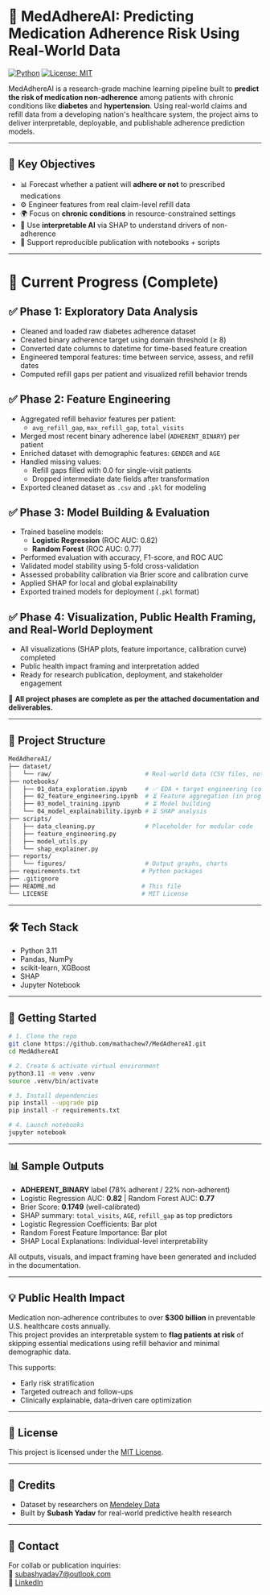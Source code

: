 # 🧠 MedAdhereAI: Predicting Medication Adherence Risk Using Real-World Data

[![Python](https://img.shields.io/badge/Python-3.11-blue.svg)](https://www.python.org/downloads/release/python-3110/)
[![License: MIT](https://img.shields.io/badge/License-MIT-yellow.svg)](https://opensource.org/licenses/MIT)

MedAdhereAI is a research-grade machine learning pipeline built to **predict the risk of medication non-adherence** among patients with chronic conditions like **diabetes** and **hypertension**. Using real-world claims and refill data from a developing nation's healthcare system, the project aims to deliver interpretable, deployable, and publishable adherence prediction models.

---

## 📌 Key Objectives

- 📊 Forecast whether a patient will **adhere or not** to prescribed medications
- ⚙️ Engineer features from real claim-level refill data
- 🌍 Focus on **chronic conditions** in resource-constrained settings
- 🔎 Use **interpretable AI** via SHAP to understand drivers of non-adherence
- 📝 Support reproducible publication with notebooks + scripts

---

# 🧠 Current Progress (**Complete**)

## ✅ Phase 1: Exploratory Data Analysis
- Cleaned and loaded raw diabetes adherence dataset
- Created binary adherence target using domain threshold (≥ 8)
- Converted date columns to datetime for time-based feature creation
- Engineered temporal features: time between service, assess, and refill dates
- Computed refill gaps per patient and visualized refill behavior trends

## ✅ Phase 2: Feature Engineering
- Aggregated refill behavior features per patient:
  - `avg_refill_gap`, `max_refill_gap`, `total_visits`
- Merged most recent binary adherence label (`ADHERENT_BINARY`) per patient
- Enriched dataset with demographic features: `GENDER` and `AGE`
- Handled missing values:
  - Refill gaps filled with 0.0 for single-visit patients
  - Dropped intermediate date fields after transformation
- Exported cleaned dataset as `.csv` and `.pkl` for modeling

## ✅ Phase 3: Model Building & Evaluation
- Trained baseline models:
  - **Logistic Regression** (ROC AUC: 0.82)
  - **Random Forest** (ROC AUC: 0.77)
- Performed evaluation with accuracy, F1-score, and ROC AUC
- Validated model stability using 5-fold cross-validation
- Assessed probability calibration via Brier score and calibration curve
- Applied SHAP for local and global explainability
- Exported trained models for deployment (`.pkl` format)

## ✅ Phase 4: Visualization, Public Health Framing, and Real-World Deployment
- All visualizations (SHAP plots, feature importance, calibration curve) completed
- Public health impact framing and interpretation added
- Ready for research publication, deployment, and stakeholder engagement

🎉 **All project phases are complete as per the attached documentation and deliverables.**

---

## 📁 Project Structure

```bash
MedAdhereAI/
├── dataset/
│   └── raw/                          # Real-world data (CSV files, not committed)
├── notebooks/
│   ├── 01_data_exploration.ipynb     # ✅ EDA + target engineering (complete)
│   ├── 02_feature_engineering.ipynb  # ⏳ Feature aggregation (in progress)
│   ├── 03_model_training.ipynb       # ⏳ Model building
│   └── 04_model_explainability.ipynb # ⏳ SHAP analysis
├── scripts/
│   ├── data_cleaning.py              # Placeholder for modular code
│   ├── feature_engineering.py
│   ├── model_utils.py
│   └── shap_explainer.py
├── reports/
│   └── figures/                      # Output graphs, charts
├── requirements.txt                 # Python packages
├── .gitignore
├── README.md                        # This file
└── LICENSE                          # MIT License
```

---

## 🛠️ Tech Stack

- Python 3.11
- Pandas, NumPy
- scikit-learn, XGBoost
- SHAP
- Jupyter Notebook

---

## 🚀 Getting Started

```bash
# 1. Clone the repo
git clone https://github.com/mathachew7/MedAdhereAI.git
cd MedAdhereAI

# 2. Create & activate virtual environment
python3.11 -m venv .venv
source .venv/bin/activate

# 3. Install dependencies
pip install --upgrade pip
pip install -r requirements.txt

# 4. Launch notebooks
jupyter notebook
```

---

## 📊 Sample Outputs

- **ADHERENT_BINARY** label (78% adherent / 22% non-adherent)
- Logistic Regression AUC: **0.82** | Random Forest AUC: **0.77**
- Brier Score: **0.1749** (well-calibrated)
- SHAP summary: `total_visits`, `AGE`, `refill_gap` as top predictors
- Logistic Regression Coefficients: Bar plot
- Random Forest Feature Importance: Bar plot
- SHAP Local Explanations: Individual-level interpretability

All outputs, visuals, and impact framing have been generated and included in the documentation.

---

## 💡 Public Health Impact

Medication non-adherence contributes to over **$300 billion** in preventable U.S. healthcare costs annually.  
This project provides an interpretable system to **flag patients at risk** of skipping essential medications using refill behavior and minimal demographic data.

This supports:
- Early risk stratification
- Targeted outreach and follow-ups
- Clinically explainable, data-driven care optimization

---

## 📄 License

This project is licensed under the [MIT License](LICENSE).

---

## 🙌 Credits

- Dataset by researchers on [Mendeley Data](https://data.mendeley.com/datasets/zkp7sbbx64/2)
- Built by **Subash Yadav** for real-world predictive health research

---

## 💬 Contact

For collab or publication inquiries:  
📧 subashyadav7@outlook.com  
🔗 [LinkedIn](https://www.linkedin.com/in/mathachew7)
